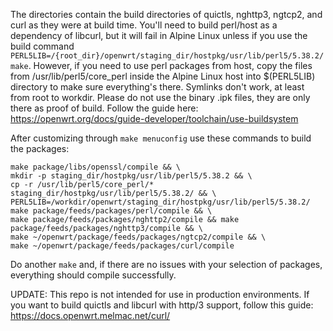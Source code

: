 The directories contain the build directories of quictls, nghttp3, ngtcp2, and curl as they were at build time. 
You'll need to build perl/host as a dependency of libcurl, but it will fail in Alpine Linux unless if you use the build command `PERL5LIB=/{root_dir}/openwrt/staging_dir/hostpkg/usr/lib/perl5/5.38.2/ make`. However, if you need to use perl packages from host, copy the files from /usr/lib/perl5/core_perl inside the Alpine Linux host into $(PERL5LIB) directory to make sure everything's there. Symlinks don't work, at least from root to workdir. Please do not use the binary .ipk files, they are only there as proof of build. Follow the guide here: https://openwrt.org/docs/guide-developer/toolchain/use-buildsystem

After customizing through `make menuconfig` use these commands to build the packages:
```
make package/libs/openssl/compile && \
mkdir -p staging_dir/hostpkg/usr/lib/perl5/5.38.2 && \
cp -r /usr/lib/perl5/core_perl/* staging_dir/hostpkg/usr/lib/perl5/5.38.2/ && \
PERL5LIB=/workdir/openwrt/staging_dir/hostpkg/usr/lib/perl5/5.38.2/ make package/feeds/packages/perl/compile && \
make package/feeds/packages/nghttp2/compile && make package/feeds/packages/nghttp3/compile && \
make ~/openwrt/package/feeds/packages/ngtcp2/compile && \
make ~/openwrt/package/feeds/packages/curl/compile
```
Do another `make` and, if there are no issues with your selection of packages, everything should compile successfully.

UPDATE: This repo is not intended for use in production environments. If you want to build quictls and libcurl with http/3 support, follow this guide: https://docs.openwrt.melmac.net/curl/
